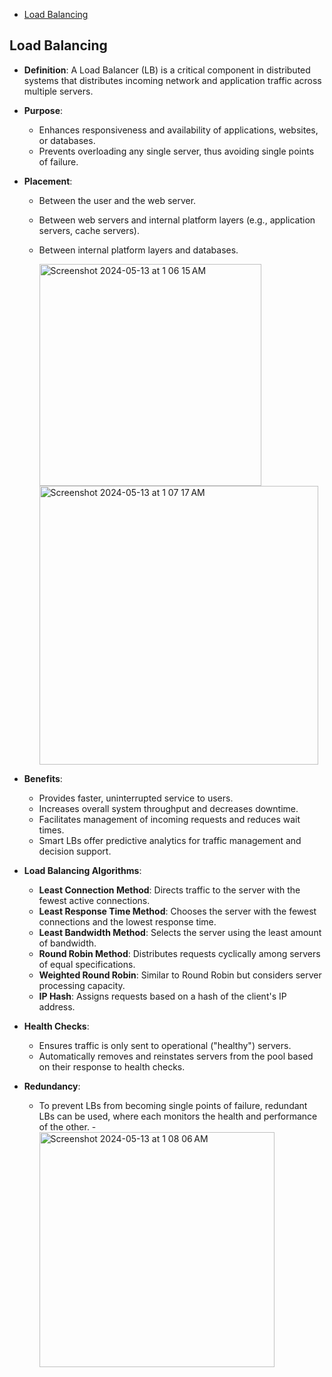 <!-- @import "[TOC]" {cmd="toc" depthFrom=1 depthTo=6 orderedList=false} -->

<!-- code_chunk_output -->

- [Load Balancing](#load-balancing)

<!-- /code_chunk_output -->

## Load Balancing

- **Definition**: A Load Balancer (LB) is a critical component in distributed systems that distributes incoming network and application traffic across multiple servers.

- **Purpose**:

  - Enhances responsiveness and availability of applications, websites, or databases.
  - Prevents overloading any single server, thus avoiding single points of failure.

- **Placement**:

  - Between the user and the web server.
  - Between web servers and internal platform layers (e.g., application servers, cache servers).
  - Between internal platform layers and databases.

    <img width="355" alt="Screenshot 2024-05-13 at 1 06 15 AM" src="https://github.com/KadamJay/DesignPreparation/assets/106463391/0648dcb7-02bf-4da6-8c54-14f0bb4bc802">
    <img width="446" alt="Screenshot 2024-05-13 at 1 07 17 AM" src="https://github.com/KadamJay/DesignPreparation/assets/106463391/65aa73c3-5169-4415-bad6-96b7ebb99466">

- **Benefits**:

  - Provides faster, uninterrupted service to users.
  - Increases overall system throughput and decreases downtime.
  - Facilitates management of incoming requests and reduces wait times.
  - Smart LBs offer predictive analytics for traffic management and decision support.

- **Load Balancing Algorithms**:

  - **Least Connection Method**: Directs traffic to the server with the fewest active connections.
  - **Least Response Time Method**: Chooses the server with the fewest connections and the lowest response time.
  - **Least Bandwidth Method**: Selects the server using the least amount of bandwidth.
  - **Round Robin Method**: Distributes requests cyclically among servers of equal specifications.
  - **Weighted Round Robin**: Similar to Round Robin but considers server processing capacity.
  - **IP Hash**: Assigns requests based on a hash of the client's IP address.

- **Health Checks**:

  - Ensures traffic is only sent to operational ("healthy") servers.
  - Automatically removes and reinstates servers from the pool based on their response to health checks.

- **Redundancy**:
  - To prevent LBs from becoming single points of failure, redundant LBs can be used, where each monitors the health and performance of the other. -<img width="376" alt="Screenshot 2024-05-13 at 1 08 06 AM" src="https://github.com/KadamJay/DesignPreparation/assets/106463391/ed48930f-e825-4661-8e7b-75629f9c42b1">
